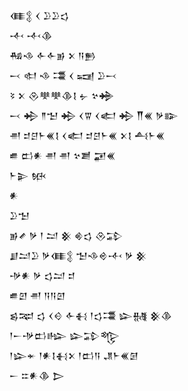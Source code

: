 <div class='block'>
<div class='line'>𒈪𒉭 𒌋 𒊒𒊒𒌓</div>
<div class='line'>𒋾 𒋾𒆠</div>
<div class='line'>𒄀𒈾 𒅆𒅆𒂊 𒉽 𒀀𒁖</div>
<div class='line'>𒁁 𒊕 𒈾 𒃮 𒌋 𒍢 𒊒𒁁</div>
<div class='line'>𒂟 𒉽 𒊮𒋧𒋧𒆠𒋙 𒉡 𒆳𒄉</div>
<div class='line'>𒁁 𒄈 𒈫𒈠 𒄈 𒌋𒐊 𒌋𒅗 𒄈 𒐖𒌍 𒃻𒅔</div>
<div class='line'>𒉣 𒄑𒆪𒈨𒌍𒋙 𒌋𒅗 𒄑𒆪𒈨𒌍 𒉽𒋙 𒋀𒈨𒌍</div>
<div class='line'>𒌑 𒆗𒀭 𒉣 𒉣 𒆳𒋢 𒂼𒌍</div>
<div class='line'>𒈨𒉌 𒁮</div>
<div class='line'>𒀭</div>
<div class='line'>𒊒𒈠</div>
<div class='line'>𒂊𒍦 𒃻 𒁹 𒁺 𒆜 𒄯𒌓 𒊮𒁉</div>
<div class='line'>𒋗𒁺𒊒 𒃻𒈪𒉭 𒈠𒈾𒄴𒋾 𒃻 𒆜</div>
<div class='line'>𒋩𒀭 𒃻 𒌓𒁺 𒄑</div>
<div class='line'>𒌑𒇻 𒉣 𒀀𒀀𒇻</div>
<div class='line'>𒌗𒉈 𒌓 𒌋𒄰 𒅆𒈬 𒁹𒌓𒃮 𒇽𒉆 𒆜𒆠</div>
<div class='line'>𒁹𒀸𒋩𒆗𒈗 𒇽𒁉𒈜</div>
<div class='line'>𒁹𒇽𒄬 𒁹𒀭𒋙𒈬𒉽 𒁹𒆗𒀀 𒂗𒈨𒌍𒌆</div>
<div class='line'>𒀸 𒇹𒀭𒆠 𒆕</div>
</div>